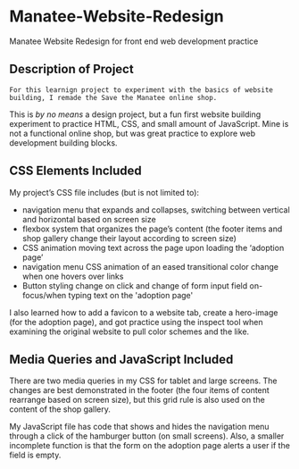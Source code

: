 # Manatee-Website-Redesign
Manatee Website Redesign for front end web development practice

## Description of Project
	For this learnign project to experiment with the basics of website building, I remade the Save the Manatee online shop.
This is *by no means* a design project, but a fun first website building experiment to practice HTML, CSS, and small amount of JavaScript. 
Mine is not a functional online shop, but was great practice to explore web development building blocks.

## CSS Elements Included
My project’s CSS file includes (but is not limited to): 
* navigation menu that expands and collapses, switching between vertical and horizontal based on screen size 
* flexbox system that organizes the page’s content (the footer items and shop gallery change their layout according to screen size) 
* CSS animation moving text across the page upon loading the ‘adoption page’ 
* navigation menu CSS animation of an eased transitional color change when one hovers over links
* Button styling change on click and change of form input field on-focus/when typing text on the 'adoption page'

I also learned how to add a favicon to a website tab, create a hero-image (for the adoption page), 
and got practice using the inspect tool when examining the original website to pull color schemes and the like. 

## Media Queries and JavaScript Included
There are two media queries in my CSS for tablet and large screens. 
The changes are best demonstrated in the footer (the four items of content rearrange based on screen size), 
but this grid rule is also used on the content of the shop gallery.

My JavaScript file has code that shows and hides the navigation menu through a click of the hamburger button (on small screens). Also, a smaller incomplete function is that the form on the adoption page alerts a user if the field is empty.
